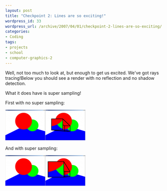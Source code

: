 ```yaml
--- 
layout: post
title: "Checkpoint 2: Lines are so exciting!"
wordpress_id: 33
wordpress_url: /archive/2007/04/01/checkpoint-2-lines-are-so-exciting/
categories: 
- Coding
tags: 
- projects
- school
- computer-graphics-2
---
```


Well, not too much to look at, but enough to get us excited. We've got rays tracing!Below you should see a render with no reflection and no shadow detection. 

What it does have is super sampling!

First with no super sampling:

[![RayTracer - Checkpoint 2 No Super Samping](/images/posts/2007/04/render-jaggies.thumbnail.png)](/images/posts/2007/04/render-jaggies.png "RayTracer - Checkpoint 2 No Super Samping")[![RayTracer - Checkpoint 2 No Super Samping w/ Zoom](/images/posts/2007/04/jaggies-compressed.thumbnail.png)](/images/posts/2007/04/jaggies-compressed.png "RayTracer - Checkpoint 2 No Super Samping w/ Zoom")

And with super sampling:

[![RayTracer - Checkpoint 2 Super Samping](/images/posts/2007/04/render-nojaggies.thumbnail.png)](/images/posts/2007/04/render-nojaggies.png "RayTracer - Checkpoint 2 Super Samping")[![RayTracer - Checkpoint 2 Super Samping w/ Zoom](/images/posts/2007/04/nojaggies.thumbnail.png)](/images/posts/2007/04/nojaggies.png "RayTracer - Checkpoint 2 Super Samping w/ Zoom")
